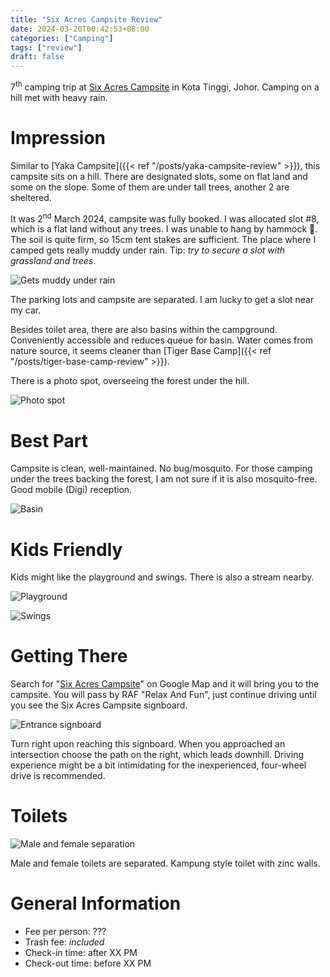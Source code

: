 ```yaml
---
title: "Six Acres Campsite Review"
date: 2024-03-20T00:42:53+08:00
categories: ["Camping"]
tags: ["review"]
draft: false
---
```


7<sup>th</sup> camping trip at [Six Acres Campsite](https://www.facebook.com/p/Six-Acres-Campsite-100085035072469/) in Kota Tinggi, Johor. Camping on a hill met with heavy rain.

<!--more-->

# Impression

Similar to [Yaka Campsite]({{< ref "/posts/yaka-campsite-review" >}}), this campsite sits on a hill. There are designated slots, some on flat land and some on the slope. Some of them are under tall trees, another 2 are sheltered.

It was 2<sup>nd</sup> March 2024, campsite was fully booked. I was allocated slot #8, which is a flat land without any trees. I was unable to hang by hammock 🙁. The soil is quite firm, so 15cm tent stakes are sufficient. The place where I camped gets really muddy under rain. Tip: *try to secure a slot with grassland and trees*.

![Gets muddy under rain](campground.jpg "Gets muddy under rain")

The parking lots and campsite are separated. I am lucky to get a slot near my car.

Besides toilet area, there are also basins within the campground. Conveniently accessible and reduces queue for basin. Water comes from nature source, it seems cleaner than [Tiger Base Camp]({{< ref "/posts/tiger-base-camp-review" >}}).

There is a photo spot, overseeing the forest under the hill.

![Photo spot](photo_spot.jpg "Photo spot")

# Best Part

Campsite is clean, well-maintained. No bug/mosquito. For those camping under the trees backing the forest, I am not sure if it is also mosquito-free. Good mobile (Digi) reception. 

![Basin](basin.jpg "Basin")

# Kids Friendly

Kids might like the playground and swings. There is also a stream nearby.

![Playground](playground.jpg "Playground")

![Swings](swings.jpg "Swings")

# Getting There

Search for "[Six Acres Campsite](https://maps.app.goo.gl/VWrFr8HotFXL9Aaq9)" on Google Map and it will bring you to the campsite. You will pass by RAF "Relax And Fun", just continue driving until you see the Six Acres Campsite signboard.

![Entrance signboard](signboard.jpg "Entrance signboard")

Turn right upon reaching this signboard. When you approached an intersection choose the path on the right, which leads downhill. Driving experience might be a bit intimidating for the inexperienced, four-wheel drive is recommended. 

# Toilets

![Male and female separation](toilets.jpg "Male and female separation")

Male and female toilets are separated. Kampung style toilet with zinc walls.

# General Information

* Fee per person: ???
* Trash fee: *included*
* Check-in time: after XX PM
* Check-out time: before XX PM